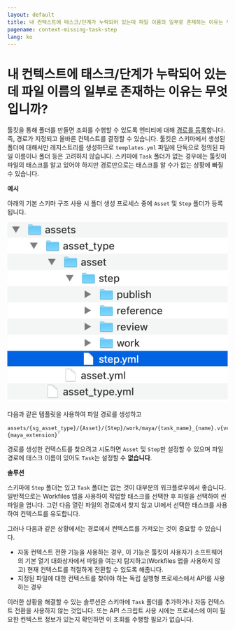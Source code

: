 ```yaml
---
layout: default
title: 내 컨텍스트에 태스크/단계가 누락되어 있는데 파일 이름의 일부로 존재하는 이유는 무엇입니까?
pagename: context-missing-task-step
lang: ko
---
```


# 내 컨텍스트에 태스크/단계가 누락되어 있는데 파일 이름의 일부로 존재하는 이유는 무엇입니까?

툴킷을 통해 폴더를 만들면 조회를 수행할 수 있도록 엔티티에 대해 [경로를 등록](../administering/what-is-path-cache.md)합니다. 즉, 경로가 지정되고 올바른 컨텍스트를 결정할 수 있습니다.
툴킷은 스키마에서 생성된 폴더에 대해서만 레지스트리를 생성하므로 `templates.yml` 파일에 단독으로 정의된 파일 이름이나 폴더 등은 고려하지 않습니다.
스키마에 `Task` 폴더가 없는 경우에는 툴킷이 파일의 태스크를 알고 있어야 하지만 경로만으로는 태스크를 알 수가 없는 상황에 빠질 수 있습니다.

**예시**

아래의 기본 스키마 구조 사용 시 폴더 생성 프로세스 중에 `Asset` 및 `Step` 폴더가 등록됩니다.

![기본 에셋 스키마](./images/asset-schema.png)

다음과 같은 템플릿을 사용하여 파일 경로를 생성하고

    assets/{sg_asset_type}/{Asset}/{Step}/work/maya/{task_name}_{name}.v{version}.{maya_extension}`

경로를 생성한 컨텍스트를 찾으려고 시도하면 `Asset` 및 `Step`만 설정할 수 있으며 파일 경로에 태스크 이름이 있어도 `Task`는 설정할 수 **없습니다**.

**솔루션**

스키마에 `Step` 폴더는 있고 `Task` 폴더는 없는 것이 대부분의 워크플로우에서 좋습니다. 일반적으로는 Workfiles 앱을 사용하여 작업할 태스크를 선택한 후 파일을 선택하여 씬 파일을 엽니다. 그런 다음 열린 파일의 경로에서 찾지 않고 UI에서 선택한 태스크를 사용하여 컨텍스트를 유도합니다.

그러나 다음과 같은 상황에서는 경로에서 컨텍스트를 가져오는 것이 중요할 수 있습니다.

- 자동 컨텍스트 전환 기능을 사용하는 경우, 이 기능은 툴킷이 사용자가 소프트웨어의 기본 열기 대화상자에서 파일을 여는지 탐지하고(Workfiles 앱을 사용하지 않고) 현재 컨텍스트를 적절하게 전환할 수 있도록 해줍니다.
- 지정된 파일에 대한 컨텍스트를 찾아야 하는 독립 실행형 프로세스에서 API를 사용하는 경우

이러한 상황을 해결할 수 있는 솔루션은 스키마에 `Task` 폴더를 추가하거나 자동 컨텍스트 전환을 사용하지 않는 것입니다. 또는 API 스크립트 사용 시에는 프로세스에 이미 필요한 컨텍스트 정보가 있는지 확인하면 이 조회를 수행할 필요가 없습니다.